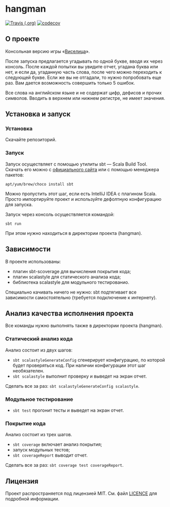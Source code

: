 # hangman

[![Travis (.org)](https://img.shields.io/travis/eshlykov/hangman.svg)](https://travis-ci.org/eshlykov/hangman)
[![codecov](https://codecov.io/gh/eshlykov/hangman/branch/master/graph/badge.svg)](https://codecov.io/gh/eshlykov/hangman)

## О проекте

Консольная версию игры «[Виселица](https://en.wikipedia.org/wiki/Hangman_(game))».

После запуска предлагается угадывать по одной букве, вводя их через консоль. После каждой попытки вы увидите отчет, угадана буква или нет, и если да, угаданную часть слова, после чего можно переходить к следующей букве. Если же вы не отгадали, то нужно попробовать еще раз. Вам дается возможность совершить только 5 ошибок.

Все слова на английском языке и не содержат цифр, дефисов и прочих символов. Вводить в верхнем или нижнем регистре, не имеет значения.

## Установка и запуск

### Установка

Скачайте репозиторий.

### Запуск

Запуск осуществляет с помощью утилиты sbt — Scala Build Tool. Скачать его можно с [официального сайта](http://www.scala-sbt.org) или c помощью менеджера пакетов:
```
apt/yum/brew/choco install sbt
```
Можно пропустить этот шаг, если есть IntelliJ IDEA с плагином Scala. Просто импортируйте проект и используйте дефолтную конфигурацию для запуска.

Запуск через консоль осуществляется командой:
```
sbt run
```
При этом нужно находиться в директории проекта (hangman).

## Зависимости

В проекте использованы:
* плагин sbt-scoverage для вычисления покрытия кода;
* плагин scalastyle для статического анализа кода;
* библиотека scalastyle для модульного тестированио.

Специально качивать ничего не нужно: sbt подтягивает все зависимости самостоятельно (требуется подключение к интернету).

##  Анализ качества исполнения проекта

Все команды нужно выполнять также в директории проекта (hangman).

### Статический анализ кода

Анализ состоит из двух шагов:
* `sbt scalastyleGenerateConfig` сгенерирует конфигурацию, по которой будет проверяться код. При наличии конфигурации этот шаг необязателен.
* `sbt scalastyle` выполнит проверку и выведет на экран отчет.

Сделать все за раз: `sbt scalastyleGenerateConfig scalastyle`.

### Модульное тестирование

* `sbt test` прогонит тесты и выведет на экран отчет.

### Покрытие кода

Анализ состоит из трех шагов.
* `sbt coverage` включает анализ покрытия;
* запуск модульных тестов;
* `sbt coverageReport` выводит отчет.

Сделать все за раз: `sbt coverage test coverageReport`.

## Лицензия

Проект распространяется под лицензией MIT. См. файл [LICENCE](https://github.com/eshlykov/hangman/blob/master/LICENSE) для подробной информации.
